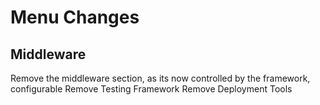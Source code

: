 # Menu Changes

## Middleware

Remove the middleware section, as its now controlled by the framework, configurable
Remove Testing Framework
Remove Deployment Tools